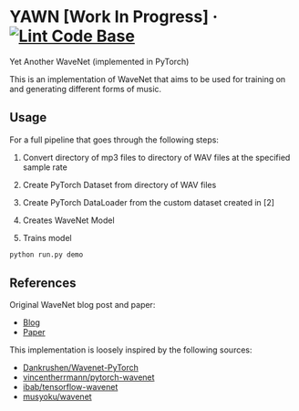 # YAWN [Work In Progress] &middot; [![Lint Code Base](https://github.com/garrettgibo/WaveNetClone/actions/workflows/linter.yml/badge.svg)](https://github.com/garrettgibo/WaveNetClone/actions/workflows/linter.yml)

Yet Another WaveNet (implemented in PyTorch)

This is an implementation of WaveNet that aims to be used for training on and
generating different forms of music.



## Usage

For a full pipeline that goes through the following steps:

1. Convert directory of mp3 files to directory of WAV files at the specified
sample rate

2. Create PyTorch Dataset from directory of WAV files

3. Create PyTorch DataLoader from the custom dataset created in [2]

4. Creates WaveNet Model

5. Trains model

```sh
python run.py demo
```

## References

Original WaveNet blog post and paper:

- [Blog](https://deepmind.com/blog/article/wavenet-generative-model-raw-audio)
- [Paper](https://arxiv.org/abs/1609.03499)

This implementation is loosely inspired by the following sources:

- [Dankrushen/Wavenet-PyTorch](https://github.com/Dankrushen/Wavenet-PyTorch)
- [vincentherrmann/pytorch-wavenet](https://github.com/vincentherrmann/pytorch-wavenet)
- [ibab/tensorflow-wavenet](https://github.com/ibab/tensorflow-wavenet)
- [musyoku/wavenet](https://github.com/musyoku/wavenet)
